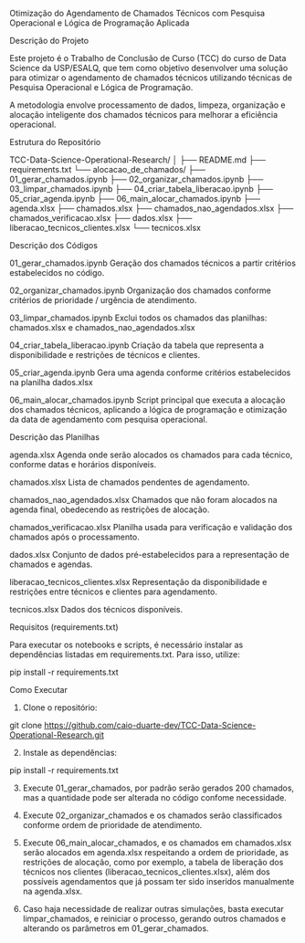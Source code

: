 Otimização do Agendamento de Chamados Técnicos com Pesquisa Operacional e Lógica de Programação Aplicada


Descrição do Projeto

Este projeto é o Trabalho de Conclusão de Curso (TCC) do curso de Data Science da USP/ESALQ, que tem como objetivo desenvolver uma solução para otimizar o agendamento de chamados técnicos utilizando técnicas de Pesquisa Operacional e Lógica de Programação.

A metodologia envolve processamento de dados, limpeza, organização e alocação inteligente dos chamados técnicos para melhorar a eficiência operacional.


Estrutura do Repositório

TCC-Data-Science-Operational-Research/
│
├── README.md
├── requirements.txt
└── alocacao_de_chamados/
    ├── 01_gerar_chamados.ipynb
    ├── 02_organizar_chamados.ipynb
    ├── 03_limpar_chamados.ipynb
    ├── 04_criar_tabela_liberacao.ipynb
    ├── 05_criar_agenda.ipynb
    ├── 06_main_alocar_chamados.ipynb
    ├── agenda.xlsx
    ├── chamados.xlsx
    ├── chamados_nao_agendados.xlsx
    ├── chamados_verificacao.xlsx
    ├── dados.xlsx
    ├── liberacao_tecnicos_clientes.xlsx
    └── tecnicos.xlsx


Descrição dos Códigos

01_gerar_chamados.ipynb
Geração dos chamados técnicos a partir critérios estabelecidos no código.

02_organizar_chamados.ipynb
Organização dos chamados conforme critérios de prioridade / urgência de atendimento.

03_limpar_chamados.ipynb
Exclui todos os chamados das planilhas: chamados.xlsx e chamados_nao_agendados.xlsx

04_criar_tabela_liberacao.ipynb
Criação da tabela que representa a disponibilidade e restrições de técnicos e clientes.

05_criar_agenda.ipynb
Gera uma agenda conforme critérios estabelecidos na planilha dados.xlsx

06_main_alocar_chamados.ipynb
Script principal que executa a alocação dos chamados técnicos, aplicando a lógica de programação e otimização da data de agendamento com pesquisa operacional.


Descrição das Planilhas

agenda.xlsx
Agenda onde serão alocados os chamados para cada técnico, conforme datas e horários disponíveis.

chamados.xlsx
Lista de chamados pendentes de agendamento.

chamados_nao_agendados.xlsx
Chamados que não foram alocados na agenda final, obedecendo as restrições de alocação.

chamados_verificacao.xlsx
Planilha usada para verificação e validação dos chamados após o processamento.

dados.xlsx
Conjunto de dados pré-estabelecidos para a representação de chamados e agendas.

liberacao_tecnicos_clientes.xlsx
Representação da disponibilidade e restrições entre técnicos e clientes para agendamento.

tecnicos.xlsx
Dados dos técnicos disponíveis.


Requisitos (requirements.txt)

Para executar os notebooks e scripts, é necessário instalar as dependências listadas em requirements.txt. Para isso, utilize:

pip install -r requirements.txt


Como Executar

1. Clone o repositório:

git clone https://github.com/caio-duarte-dev/TCC-Data-Science-Operational-Research.git

2. Instale as dependências:

pip install -r requirements.txt

3. Execute 01_gerar_chamados, por padrão serão gerados 200 chamados, mas a quantidade pode ser alterada no código confome necessidade.

4. Execute 02_organizar_chamados e os chamados serão classificados conforme ordem de prioridade de atendimento.

5. Execute 06_main_alocar_chamados, e os chamados em chamados.xlsx serão alocados em agenda.xlsx respeitando a ordem de prioridade, 
as restrições de alocação, como por exemplo, a tabela de liberação dos técnicos nos clientes (liberacao_tecnicos_clientes.xlsx),
além dos possíveis agendamentos que já possam ter sido inseridos manualmente na agenda.xlsx.

6. Caso haja necessidade de realizar outras simulações, basta executar limpar_chamados, e reiniciar o processo, gerando outros chamados e alterando os parâmetros em 01_gerar_chamados.

